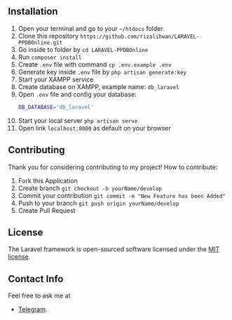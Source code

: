 
## Installation
1. Open your terminal and go to your `~/htdocs` folder.
2. Clone this repository `https://github.com/rizalihwan/LARAVEL-PPDBOnline.git`
3. Go inside to folder by `cd LARAVEL-PPDBOnline`
4. Run `composer install`
5. Create `.env` file with command `cp .env.example .env`
6. Generate key inside `.env` file by `php artisan generate:key`
7. Start your XAMPP service
8. Create database on XAMPP, example name: `db_laravel`
9. Open `.env` file and config your database:
    ```sh
    DB_DATABASE='db_laravel'
10. Start your local server `php artisan serve`
11. Open link `localhost:8000` as default on your browser

## Contributing

Thank you for considering contributing to my project! How to contribute:
1. Fork this Application
2. Create branch `git checkout -b yourName/develop`
3. Commit your contribution `git commit -m "New Feature has been Added"`
4. Push to your branch `git push origin yourName/develop`
5. Create Pull Request

## License

The Laravel framework is open-sourced software licensed under the [MIT license](https://opensource.org/licenses/MIT).

## Contact Info

Feel free to ask me at
- [Telegram](https://t.me/ihw_me/).
